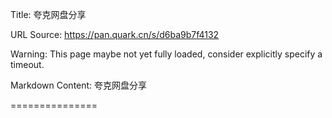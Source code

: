 Title: 夸克网盘分享

URL Source: https://pan.quark.cn/s/d6ba9b7f4132

Warning: This page maybe not yet fully loaded, consider explicitly specify a timeout.

Markdown Content:
夸克网盘分享

===============
